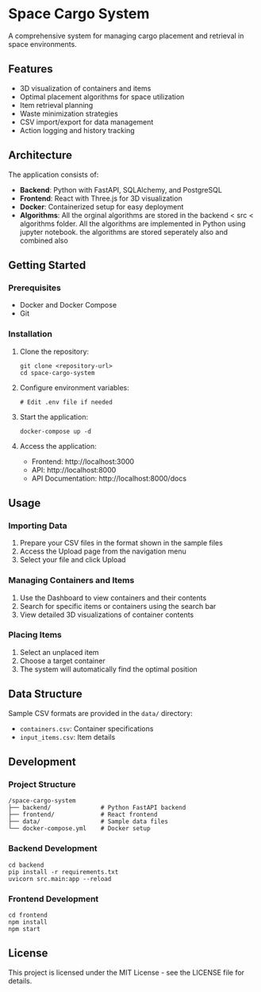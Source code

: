 # Space Cargo System

A comprehensive system for managing cargo placement and retrieval in space environments.

## Features

- 3D visualization of containers and items
- Optimal placement algorithms for space utilization
- Item retrieval planning
- Waste minimization strategies
- CSV import/export for data management
- Action logging and history tracking

## Architecture

The application consists of:

- **Backend**: Python with FastAPI, SQLAlchemy, and PostgreSQL
- **Frontend**: React with Three.js for 3D visualization
- **Docker**: Containerized setup for easy deployment
- **Algorithms**: All the orginal algorithms are stored in the backend < src < algorithms folder. All the algorithms are implemented in Python using jupyter notebook. the algorithms are stored seperately also and combined also
## Getting Started

### Prerequisites

- Docker and Docker Compose
- Git

### Installation

1. Clone the repository:
   ```
   git clone <repository-url>
   cd space-cargo-system
   ```

2. Configure environment variables:
   ```
   # Edit .env file if needed
   ```

3. Start the application:
   ```
   docker-compose up -d
   ```

4. Access the application:
   - Frontend: http://localhost:3000
   - API: http://localhost:8000
   - API Documentation: http://localhost:8000/docs

## Usage

### Importing Data

1. Prepare your CSV files in the format shown in the sample files
2. Access the Upload page from the navigation menu
3. Select your file and click Upload

### Managing Containers and Items

1. Use the Dashboard to view containers and their contents
2. Search for specific items or containers using the search bar
3. View detailed 3D visualizations of container contents

### Placing Items

1. Select an unplaced item
2. Choose a target container
3. The system will automatically find the optimal position

## Data Structure

Sample CSV formats are provided in the `data/` directory:
- `containers.csv`: Container specifications
- `input_items.csv`: Item details

## Development

### Project Structure

```
/space-cargo-system
├── backend/              # Python FastAPI backend
├── frontend/             # React frontend
├── data/                 # Sample data files
└── docker-compose.yml    # Docker setup
```

### Backend Development

```
cd backend
pip install -r requirements.txt
uvicorn src.main:app --reload
```

### Frontend Development

```
cd frontend
npm install
npm start
```

## License

This project is licensed under the MIT License - see the LICENSE file for details. 